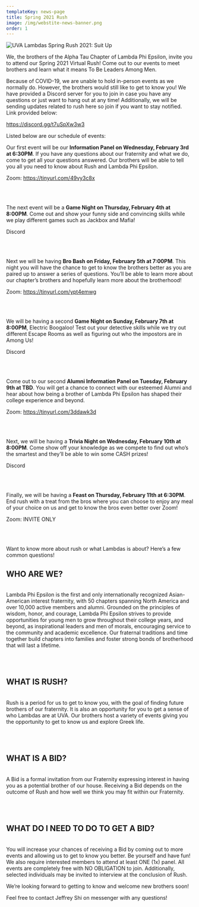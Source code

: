 ```yaml
---
templateKey: news-page
title: Spring 2021 Rush
image: /img/webstite-news-banner.png
order: 1
---
```

![](/img/banner.png "UVA Lambdas Spring Rush 2021: Suit Up")

We, the brothers of the Alpha Tau Chapter of Lambda Phi Epsilon, invite you to attend our Spring 2021 Virtual Rush! Come out to our events to meet brothers and learn what it means To Be Leaders Among Men.

Because of COVID-19, we are unable to hold in-person events as we normally do. However, the brothers would still like to get to know you! We have provided a Discord server for you to join in case you have any questions or just want to hang out at any time! Additionally, we will be sending updates related to rush here so join if you want to stay notified. Link provided below:

[https://discord.gg/t7uSpXw3w3 ](https://discord.gg/t7uSpXw3w3)

Listed below are our schedule of events:

Our first event will be our **Information Panel on Wednesday, February 3rd at 6:30PM**. If you have any questions about our fraternity and what we do, come to get all your questions answered. Our brothers will be able to tell you all you need to know about Rush and Lambda Phi Epsilon.

Zoom: <https://tinyurl.com/49vy3c8x>

</br>

</br>

The next event will be a **Game Night on Thursday, February 4th at 8:00PM**. Come out and show your funny side and convincing skills while we play different games such as Jackbox and Mafia!

Discord

</br>

</br>

Next we will be having **Bro Bash on Friday, February 5th at 7:00PM**. This night you will have the chance to get to know the brothers better as you are paired up to answer a series of questions. You’ll be able to learn more about our chapter’s brothers and hopefully learn more about the brotherhood!

Zoom: <https://tinyurl.com/ypt4emwg>

</br>

</br>

We will be having a second **Game Night on Sunday, February 7th at 8:00PM**, Electric Boogaloo! Test out your detective skills while we try out different Escape Rooms as well as figuring out who the impostors are in Among Us!

Discord

</br>

</br>

Come out to our second **Alumni Information Panel on Tuesday, February 9th at TBD**. You will get a chance to connect with our esteemed Alumni and hear about how being a brother of Lambda Phi Epsilon has shaped their college experience and beyond.

Zoom: <https://tinyurl.com/3ddawk3d>

</br>

</br>

Next, we will be having a **Trivia Night on Wednesday, February 10th at 8:00PM**. Come show off your knowledge as we compete to find out who’s the smartest and they’ll be able to win some CASH prizes!

Discord

</br>

</br>

Finally, we will be having a **Feast on Thursday, February 11th at 6:30PM**. End rush with a treat from the bros where you can choose to enjoy any meal of your choice on us and get to know the bros even better over Zoom!

Zoom: INVITE ONLY

</br>

</br>

Want to know more about rush or what Lambdas is about? Here’s a few common questions!

## WHO ARE WE?

\
Lambda Phi Epsilon is the first and only internationally recognized Asian-American interest fraternity, with 50 chapters spanning North America and over 10,000 active members and alumni. Grounded on the principles of wisdom, honor, and courage, Lambda Phi Epsilon strives to provide opportunities for young men to grow throughout their college years, and beyond, as inspirational leaders and men of morals, encouraging service to the community and academic excellence. Our fraternal traditions and time together build chapters into families and foster strong bonds of brotherhood that will last a lifetime.

</br>

</br>

## WHAT IS RUSH?

\
Rush is a period for us to get to know you, with the goal of finding future brothers of our fraternity. It is also an opportunity for you to get a sense of who Lambdas are at UVA. Our brothers host a variety of events giving you the opportunity to get to know us and explore Greek life.

</br>

</br>

## WHAT IS A BID?

\
A Bid is a formal invitation from our Fraternity expressing interest in having you as a potential brother of our house. Receiving a Bid depends on the outcome of Rush and how well we think you may fit within our Fraternity.

</br>

</br>

## WHAT DO I NEED TO DO TO GET A BID?

\
You will increase your chances of receiving a Bid by coming out to more events and allowing us to get to know you better. Be yourself and have fun! We also require interested members to attend at least ONE (1x) panel. All events are completely free with NO OBLIGATION to join. Additionally, selected individuals may be invited to interview at the conclusion of Rush.

We’re looking forward to getting to know and welcome new brothers soon!

Feel free to contact Jeffrey Shi on messenger with any questions!